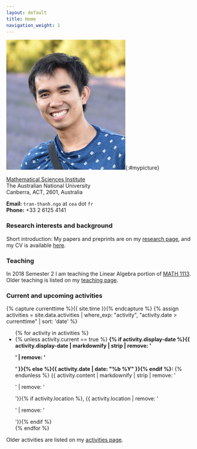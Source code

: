 ```yaml
---
layout: default
title: Home
navigation_weight: 1
---
```


<div class="intro">

![David Tran-Thanh NGO](assets/david-ngo.jpg){:#mypicture}

<div>

[Mathematical Sciences Institute](http://maths.anu.edu.au/)  
The Australian National University  
Canberra, ACT, 2601, Australia


**Email:** `tran-thanh.ngo` at `cea` dot `fr`   
**Phone:** +33 2 6125 4141

</div>

</div>

### Research interests and background

Short introduction: 
My papers and preprints are on my [research page](/research), and my CV is available [here](assets/CV_Ngo_en.pdf).

### Teaching
In 2018 Semester 2 I am teaching the Linear Algebra portion of [MATH 1113](https://programsandcourses.anu.edu.au/course/math1113). 
Older teaching is listed on my [teaching page](teaching/).

### Current and upcoming activities

{% capture currenttime %}{{ site.time }}{% endcapture %}
{% assign activities = site.data.activities | where_exp: "activity", "activity.date > currenttime" | sort: 'date' %}
<ul>
{% for activity in activities %}
<li>
{% unless activity.current == true %}
<strong>{% if activity.display-date %}{{ activity.display-date | markdownify | strip | remove: '<p>' | remove: '</p>' }}{% else %}{{ activity.date | date: "%b %Y" }}{% endif %}:</strong>
{% endunless %}
{{ activity.content | markdownify | strip | remove: '<p>' | remove: '</p>'}}{% if activity.location %}, {{ activity.location | remove: '<p>' | remove: '</p>'}}{% endif %}
</li>
{% endfor %}
</ul>

Older activities are listed on my [activities page](activities/).


